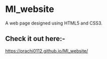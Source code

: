 # MI_website
A web page designed using HTML5 and CSS3.

## Check it out here:-

https://prachi0112.github.io/MI_website/
